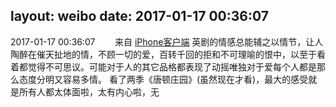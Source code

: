 layout: weibo
date: 2017-01-17 00:36:07
---
2017-01-17 00:36:07  &nbsp;&nbsp;&nbsp;&nbsp;&nbsp;&nbsp; 来自 <a href="http://app.weibo.com/t/feed/9ksdit" rel="nofollow">iPhone客户端</a>
英剧的情感总能辅之以情节，让人陶醉在催天扯地的情，不顾一切的爱，百转千回的拒和不可理喻的恨中，以至于看着都觉得不可思议。可能对于人的其它品格都表现了动摇唯独对于爱每个人都是那么态度分明又容易多情。
看了两季《唐顿庄园》(虽然现在才看)，最大的感受就是所有人都太体面啦，太有内心啦，无 ​​​
